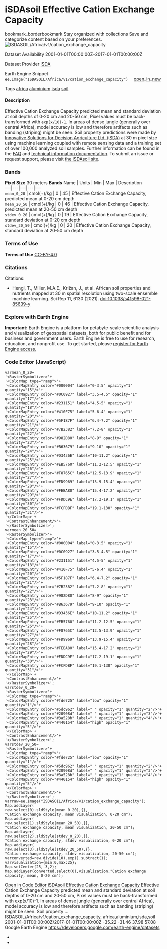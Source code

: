  
#  iSDAsoil Effective Cation Exchange Capacity 
bookmark_borderbookmark Stay organized with collections  Save and categorize content based on your preferences. 
![ISDASOIL/Africa/v1/cation_exchange_capacity](https://developers.google.com/earth-engine/datasets/images/ISDASOIL/ISDASOIL_Africa_v1_cation_exchange_capacity_sample.png) 

Dataset Availability
    2001-01-01T00:00:00Z–2017-01-01T00:00:00Z 

Dataset Provider
     [ iSDA ](https://isda-africa.com/) 

Earth Engine Snippet
     `    ee.Image("ISDASOIL/Africa/v1/cation_exchange_capacity")   ` [ open_in_new ](https://code.earthengine.google.com/?scriptPath=Examples:Datasets/ISDASOIL/ISDASOIL_Africa_v1_cation_exchange_capacity) 

Tags
     [africa](https://developers.google.com/earth-engine/datasets/tags/africa) [aluminium](https://developers.google.com/earth-engine/datasets/tags/aluminium) [isda](https://developers.google.com/earth-engine/datasets/tags/isda) [soil](https://developers.google.com/earth-engine/datasets/tags/soil)
#### Description
Effective Cation Exchange Capacity predicted mean and standard deviation at soil depths of 0-20 cm and 20-50 cm,
Pixel values must be back-transformed with `exp(x/10)-1`.
In areas of dense jungle (generally over central Africa), model accuracy is low and therefore artifacts such as banding (striping) might be seen.
Soil property predictions were made by [Innovative Solutions for Decision Agriculture Ltd. (iSDA)](https://isda-africa.com/) at 30 m pixel size using machine learning coupled with remote sensing data and a training set of over 100,000 analyzed soil samples.
Further information can be found in the [FAQ](https://www.isda-africa.com/isdasoil/faq/) and [technical information documentation](https://www.isda-africa.com/isdasoil/technical-information/). To submit an issue or request support, please visit [the iSDAsoil site](https://isda-africa.com/isdasoil).
### Bands
**Pixel Size** 30 meters 
**Bands**
Name | Units | Min | Max | Description  
---|---|---|---|---  
`mean_0_20` | cmol(+)/kg |  0  |  45  | Effective Cation Exchange Capacity, predicted mean at 0-20 cm depth  
`mean_20_50` | cmol(+)/kg |  0  |  46  | Effective Cation Exchange Capacity, predicted mean at 20-50 cm depth  
`stdev_0_20` | cmol(+)/kg |  0  |  19  | Effective Cation Exchange Capacity, standard deviation at 0-20 cm depth  
`stdev_20_50` | cmol(+)/kg |  0  |  20  | Effective Cation Exchange Capacity, standard deviation at 20-50 cm depth  
### Terms of Use
**Terms of Use**
[CC-BY-4.0](https://spdx.org/licenses/CC-BY-4.0.html)
### Citations
Citations:
  * Hengl, T., Miller, M.A.E., Križan, J., et al. African soil properties and nutrients mapped at 30 m spatial resolution using two-scale ensemble machine learning. Sci Rep 11, 6130 (2021). [doi:10.1038/s41598-021-85639-y](https://doi.org/10.1038/s41598-021-85639-y)


### Explore with Earth Engine
**Important:** Earth Engine is a platform for petabyte-scale scientific analysis and visualization of geospatial datasets, both for public benefit and for business and government users. Earth Engine is free to use for research, education, and nonprofit use. To get started, please [register for Earth Engine access.](https://console.cloud.google.com/earth-engine)
### Code Editor (JavaScript)
```
varmean_0_20=
'<RasterSymbolizer>'+
'<ColorMap type="ramp">'+
'<ColorMapEntry color="#000004" label="0-3.5" opacity="1" quantity="15"/>'+
'<ColorMapEntry color="#0C0927" label="3.5-4.5" opacity="1" quantity="17"/>'+
'<ColorMapEntry color="#231151" label="4.5-5" opacity="1" quantity="18"/>'+
'<ColorMapEntry color="#410F75" label="5-6.4" opacity="1" quantity="20"/>'+
'<ColorMapEntry color="#5F187F" label="6.4-7.2" opacity="1" quantity="21"/>'+
'<ColorMapEntry color="#7B2382" label="7.2-8" opacity="1" quantity="22"/>'+
'<ColorMapEntry color="#982D80" label="8-9" opacity="1" quantity="23"/>'+
'<ColorMapEntry color="#B63679" label="9-10" opacity="1" quantity="24"/>'+
'<ColorMapEntry color="#D3436E" label="10-11.2" opacity="1" quantity="25"/>'+
'<ColorMapEntry color="#EB5760" label="11.2-12.5" opacity="1" quantity="26"/>'+
'<ColorMapEntry color="#F8765C" label="12.5-13.9" opacity="1" quantity="27"/>'+
'<ColorMapEntry color="#FD9969" label="13.9-15.4" opacity="1" quantity="28"/>'+
'<ColorMapEntry color="#FEBA80" label="15.4-17.2" opacity="1" quantity="29"/>'+
'<ColorMapEntry color="#FDDC9E" label="17.2-19.1" opacity="1" quantity="30"/>'+
'<ColorMapEntry color="#FCFDBF" label="19.1-130" opacity="1" quantity="31"/>'+
'</ColorMap>'+
'<ContrastEnhancement/>'+
'</RasterSymbolizer>';
varmean_20_50=
'<RasterSymbolizer>'+
'<ColorMap type="ramp">'+
'<ColorMapEntry color="#000004" label="0-3.5" opacity="1" quantity="15"/>'+
'<ColorMapEntry color="#0C0927" label="3.5-4.5" opacity="1" quantity="17"/>'+
'<ColorMapEntry color="#231151" label="4.5-5" opacity="1" quantity="18"/>'+
'<ColorMapEntry color="#410F75" label="5-6.4" opacity="1" quantity="20"/>'+
'<ColorMapEntry color="#5F187F" label="6.4-7.2" opacity="1" quantity="21"/>'+
'<ColorMapEntry color="#7B2382" label="7.2-8" opacity="1" quantity="22"/>'+
'<ColorMapEntry color="#982D80" label="8-9" opacity="1" quantity="23"/>'+
'<ColorMapEntry color="#B63679" label="9-10" opacity="1" quantity="24"/>'+
'<ColorMapEntry color="#D3436E" label="10-11.2" opacity="1" quantity="25"/>'+
'<ColorMapEntry color="#EB5760" label="11.2-12.5" opacity="1" quantity="26"/>'+
'<ColorMapEntry color="#F8765C" label="12.5-13.9" opacity="1" quantity="27"/>'+
'<ColorMapEntry color="#FD9969" label="13.9-15.4" opacity="1" quantity="28"/>'+
'<ColorMapEntry color="#FEBA80" label="15.4-17.2" opacity="1" quantity="29"/>'+
'<ColorMapEntry color="#FDDC9E" label="17.2-19.1" opacity="1" quantity="30"/>'+
'<ColorMapEntry color="#FCFDBF" label="19.1-130" opacity="1" quantity="31"/>'+
'</ColorMap>'+
'<ContrastEnhancement/>'+
'</RasterSymbolizer>';
varstdev_0_20=
'<RasterSymbolizer>'+
'<ColorMap type="ramp">'+
'<ColorMapEntry color="#fde725" label="low" opacity="1" quantity="1"/>'+
'<ColorMapEntry color="#5dc962" label=" " opacity="1" quantity="2"/>'+
'<ColorMapEntry color="#20908d" label=" " opacity="1" quantity="3"/>'+
'<ColorMapEntry color="#3a528b" label=" " opacity="1" quantity="4"/>'+
'<ColorMapEntry color="#440154" label="high" opacity="1" quantity="5"/>'+
'</ColorMap>'+
'<ContrastEnhancement/>'+
'</RasterSymbolizer>';
varstdev_20_50=
'<RasterSymbolizer>'+
'<ColorMap type="ramp">'+
'<ColorMapEntry color="#fde725" label="low" opacity="1" quantity="1"/>'+
'<ColorMapEntry color="#5dc962" label=" " opacity="1" quantity="2"/>'+
'<ColorMapEntry color="#20908d" label=" " opacity="1" quantity="3"/>'+
'<ColorMapEntry color="#3a528b" label=" " opacity="1" quantity="4"/>'+
'<ColorMapEntry color="#440154" label="high" opacity="1" quantity="5"/>'+
'</ColorMap>'+
'<ContrastEnhancement/>'+
'</RasterSymbolizer>';
varraw=ee.Image("ISDASOIL/Africa/v1/cation_exchange_capacity");
Map.addLayer(
raw.select(0).sldStyle(mean_0_20),{},
"Cation exchange capacity, mean visualization, 0-20 cm");
Map.addLayer(
raw.select(1).sldStyle(mean_20_50),{},
"Cation exchange capacity, mean visualization, 20-50 cm");
Map.addLayer(
raw.select(2).sldStyle(stdev_0_20),{},
"Cation exchange capacity, stdev visualization, 0-20 cm");
Map.addLayer(
raw.select(3).sldStyle(stdev_20_50),{},
"Cation exchange capacity, stdev visualization, 20-50 cm");
varconverted=raw.divide(10).exp().subtract(1);
varvisualization={min:0,max:25};
Map.setCenter(25,-3,2);
Map.addLayer(converted.select(0),visualization,"Cation exchange capacity, mean, 0-20 cm");
```
[ Open in Code Editor ](https://code.earthengine.google.com/?scriptPath=Examples:Datasets/ISDASOIL/ISDASOIL_Africa_v1_cation_exchange_capacity)
[ iSDAsoil Effective Cation Exchange Capacity ](https://developers.google.com/earth-engine/datasets/catalog/ISDASOIL_Africa_v1_cation_exchange_capacity)
Effective Cation Exchange Capacity predicted mean and standard deviation at soil depths of 0-20 cm and 20-50 cm, Pixel values must be back-transformed with exp(x/10)-1. In areas of dense jungle (generally over central Africa), model accuracy is low and therefore artifacts such as banding (striping) might be seen. Soil property …
ISDASOIL/Africa/v1/cation_exchange_capacity, africa,aluminium,isda,soil 
2001-01-01T00:00:00Z/2017-01-01T00:00:00Z
-35.22 -31.46 37.98 57.08 
Google Earth Engine
https://developers.google.com/earth-engine/datasets
  * [ ](https://doi.org/https://isda-africa.com/)
  * [ ](https://doi.org/https://developers.google.com/earth-engine/datasets/catalog/ISDASOIL_Africa_v1_cation_exchange_capacity)


